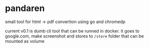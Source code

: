 # pandaren
small tool for html -> pdf convertion using go and chromedp

current v0.1 is dumb cli tool that can be runned in docker.
it goes to google.com, make screenshot and stores to `/store` folder that can be mounted as volume
